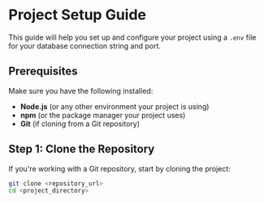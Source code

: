 # Project Setup Guide

This guide will help you set up and configure your project using a `.env` file for your database connection string and port.

## Prerequisites

Make sure you have the following installed:

- **Node.js** (or any other environment your project is using)
- **npm** (or the package manager your project uses)
- **Git** (if cloning from a Git repository)

## Step 1: Clone the Repository

If you're working with a Git repository, start by cloning the project:

```bash
git clone <repository_url>
cd <project_directory>
